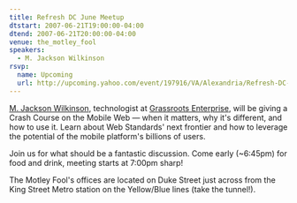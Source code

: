 ```yaml
---
title: Refresh DC June Meetup
dtstart: 2007-06-21T19:00:00-04:00
dtend: 2007-06-21T20:00:00-04:00
venue: the_motley_fool
speakers:
  - M. Jackson Wilkinson
rsvp:
  name: Upcoming
  url: http://upcoming.yahoo.com/event/197916/VA/Alexandria/Refresh-DC-June-meetup/The-Motley-Fool/
---
```


[M. Jackson Wilkinson](http://jounce.net/), technologist at [Grassroots Enterprise](http://www.grassroots.com/), will be giving a Crash Course on the Mobile Web — when it matters, why it's different, and how to use it. Learn about Web Standards' next frontier and how to leverage the potential of the mobile platform's billions of users.

Join us for what should be a fantastic discussion. Come early (~6:45pm) for food and drink, meeting starts at 7:00pm sharp!

The Motley Fool's offices are located on Duke Street just across from the King Street Metro station on the Yellow/Blue lines (take the tunnel!).
